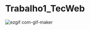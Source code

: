 # Trabalho1_TecWeb
![ezgif com-gif-maker](https://user-images.githubusercontent.com/27226541/147988455-57d8b324-d776-479f-bafd-dc33af6a014f.gif)

